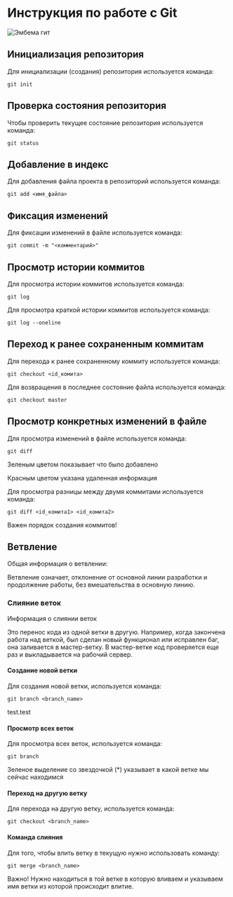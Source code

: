 # **Инструкция по работе с Git**

![Эмбема гит](github-logo.png)

## Инициализация репозитория

Для инициализации (создания) репозитория используется команда:

    git init

## Проверка состояния репозитория

Чтобы проверить текущее состояние репозитория используется команда:

    git status

## Добавление в индекс
Для добавления файла проекта в репозиторий используется команда:

    git add <имя_файла> 

## Фиксация изменений

Для фиксации изменений в файле используется команда:

    git commit -m "<комментарий>"

## Просмотр истории коммитов

Для просмотра истории коммитов используется команда:

    git log

Для просмотра краткой истории коммитов используется команда:

    git log --oneline

## Переход к ранее сохраненным коммитам 

Для перехода к ранее сохраненному коммиту используется команда:

    git checkout <id_комита>

Для возвращения в последнее состояние файла используется команда:

    git checkout master

## Просмотр конкретных изменений в файле 

Для просмотра изменений в файле используется команда:

    git diff

Зеленым цветом показывает что было добавлено

Красным цветом указана удаленная информация 

Для просмотра разницы между двумя коммитами используется команда:

    git diff <id_комита1> <id_комита2>

Важен порядок создания коммитов!    

## Ветвление

Общая информация о ветвлении:

Ветвление означает, отклонение от основной линии разработки и продолжение работы, без вмешательства в основную линию.

### Слияние веток

Информация о слиянии веток

Это перенос кода из одной ветки в другую. Например, когда закончена работа над веткой, был сделан новый функционал или исправлен баг, она заливается в мастер-ветку. В мастер-ветке код проверяется еще раз и выкладывается на рабочий сервер.

#### Создание новой ветки

Для создания новой ветки, используется команда:

    git branch <branch_name>

  test.test    

#### Просмотр всех веток

Для просмотра всех веток, используется команда:

    git branch

Зеленое выделение со звездочкой (*) указывает в какой ветке мы сейчас находимся 

#### Переход на другую ветку





Для перехода на другую ветку, используется команда:

    git checkout <branch_name>

#### Команда слияния 

Для того, чтобы влить ветку в текущую нужно использовать команду:

    git merge <branch_name>

Важно! Нужно находиться в той ветке в которую вливаем и указываем имя ветки из которой происходит влитие.    
